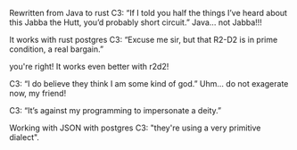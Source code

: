 
Rewritten from Java to rust
C3: “If I told you half the things I’ve heard about this Jabba the Hutt, you’d probably short circuit.”
Java... not Jabba!!!

It works with rust postgres
C3: “Excuse me sir, but that R2-D2 is in prime condition, a real bargain.”

you're right! It works even better with r2d2!

C3: “I do believe they think I am some kind of god.”
Uhm... do not exagerate now, my friend!

C3: “It’s against my programming to impersonate a deity.”



Working with JSON with postgres 
C3: "they're using a very primitive dialect".